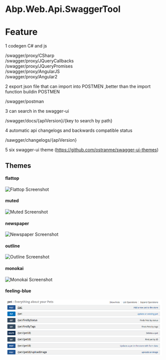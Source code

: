 # Abp.Web.Api.SwaggerTool

# Feature  
1 codegen C# and js  

/swagger/proxy/CSharp  
/swagger/proxy/JQueryCallbacks  
/swagger/proxy/JQueryPromises  
/swagger/proxy/AngularJS  
/swagger/proxy/Angular2  


2 export json file that can import into POSTMEN ,better than the  import function buildin POSTMEN

/swagger/postman

3 can search in the swagger-ui   

/swagger/docs/{apiVersion}/{key to search by path}  

4 automatic api changelogs and backwards compatible status   

/sawgger/changelogs/{apiVersion}

5 six swagger-ui theme (https://github.com/ostranme/swagger-ui-themes)  

## Themes

#### flattop
![Flattop Screenshot](https://github.com/ostranme/swagger-ui-themes/blob/master/screenshots/flattop.png)

#### muted
![Muted Screenshot](https://github.com/ostranme/swagger-ui-themes/blob/master/screenshots/muted.png)

#### newspaper
![Newspaper Screenshot](https://github.com/ostranme/swagger-ui-themes/blob/master/screenshots/newspaper.png)

#### outline
![Outline Screenshot](https://github.com/ostranme/swagger-ui-themes/blob/master/screenshots/outline.png)

#### monokai
![Monokai Screenshot](https://github.com/ostranme/swagger-ui-themes/blob/master/screenshots/monokai.png)

#### feeling-blue
![Feeling Blue Screenshot](https://github.com/ostranme/swagger-ui-themes/blob/master/screenshots/feeling-blue.png)



